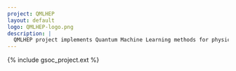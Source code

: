 ```yaml
---
project: QMLHEP
layout: default
logo: QMLHEP-logo.png
description: |
  QMLHEP project implements Quantum Machine Learning methods for physics analysis.
---
```


{% include gsoc_project.ext %}
